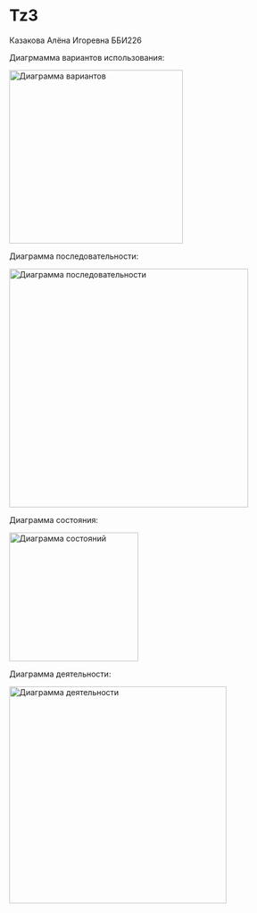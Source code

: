 # Tz3

Казакова Алёна Игоревна ББИ226


Диагрмамма вариантов использования:

<img width="311" alt="Диаграмма вариантов" src="https://user-images.githubusercontent.com/114824945/197411656-90e2cbe0-956d-417a-932e-db8779fce94e.png">

Диаграмма последовательности:


<img width="428" alt="Диаграмма последовательности" src="https://user-images.githubusercontent.com/114824945/197411690-4c9aefa6-9db6-4da1-9f19-24f71111ca25.png">



Диаграмма состояния:


<img width="231" alt="Диаграмма состояний" src="https://user-images.githubusercontent.com/114824945/197411699-d7629244-909f-45b3-b297-753b4807af06.png">



Диаграмма деятельности:



<img width="389" alt="Диаграмма деятельности" src="https://user-images.githubusercontent.com/114824945/197411711-be121248-0f6a-4ffa-bf4c-f8acebc888bb.png">
